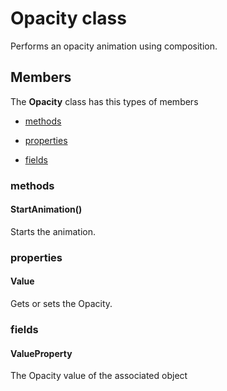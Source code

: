 
# Opacity class

Performs an opacity animation using composition.

## Members

The **Opacity** class has this types of members

* [methods](#methods)

* [properties](#properties)

* [fields](#fields)

### methods

#### StartAnimation()

Starts the animation.

### properties

#### Value

Gets or sets the Opacity.

### fields

#### ValueProperty

The Opacity value of the associated object
